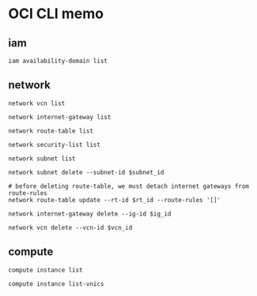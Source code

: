 # OCI CLI memo

## iam

```text
iam availability-domain list
```

## network

```text
network vcn list

network internet-gateway list

network route-table list

network security-list list

network subnet list
```

```text
network subnet delete --subnet-id $subnet_id

# before deleting route-table, we must detach internet gateways from route-rules
network route-table update --rt-id $rt_id --route-rules '[]'

network internet-gateway delete --ig-id $ig_id

network vcn delete --vcn-id $vcn_id
```

## compute

```text
compute instance list

compute instance list-vnics
```
